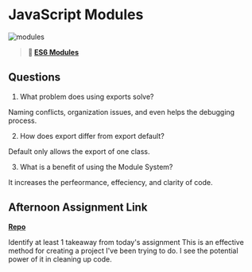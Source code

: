 # JavaScript Modules

![modules](https://bcw.blob.core.windows.net/public/img/1015719031845190)

> **📖 [ES6 Modules](https://codeworksacademy.com/fs-student-guide/resources/wk3/01-Modules)**

## Questions

1. What problem does using exports solve?

Naming conflicts, organization issues, and even helps the debugging process.

2. How does export differ from export default?

Default only allows the export of one class.

3. What is a benefit of using the Module System?

It increases the perfeormance, effeciency, and clarity of code.

## Afternoon Assignment Link

**[Repo](https://github.com/Ethan-Johnson17/zoo-project)**

Identify at least 1 takeaway from today's assignment
This is an effective method for creating a project I've been trying to do. I see the potential power of it in cleaning up code.